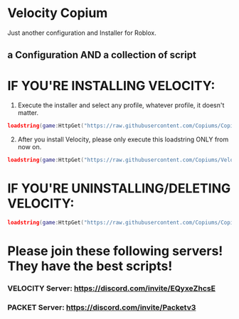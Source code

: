 # Velocity Copium
Just another configuration and Installer for Roblox.
## a Configuration AND a collection of script

# IF YOU'RE INSTALLING VELOCITY:
1. Execute the installer and select any profile, whatever profile, it doesn't matter.
```lua
loadstring(game:HttpGet("https://raw.githubusercontent.com/Copiums/Copium/refs/heads/main/init.luau", true))()
```
2. After you install Velocity, please only execute this loadstring ONLY from now on.
```lua
loadstring(game:HttpGet("https://raw.githubusercontent.com/Copiums/Velocity/refs/heads/main/NewMainScript.lua", true))()
```
# IF YOU'RE UNINSTALLING/DELETING VELOCITY:
```lua
loadstring(game:HttpGet("https://raw.githubusercontent.com/Copiums/Copium/main/Uninstaller.lua", true))()
```
# Please join these following servers! They have the best scripts!
### VELOCITY Server: https://discord.com/invite/EQyxeZhcsE
### PACKET Server: https://discord.com/invite/Packetv3
